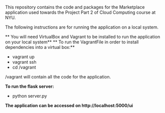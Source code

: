 This repository contains the code and packages for the Marketplace application used towards the Project Part 2 of Cloud Computing course at NYU.

The following instructions are for running the application on a local system.

** You will need VirtualBox and Vagrant to be installed to run the application on your local system**
** To run the VagrantFile in order to install dependencies into a virtual box:**
* vagrant up
* vagrant ssh
* cd /vagrant

/vagrant will contain all the code for the application.

**To run the flask server:**
* python server.py

**The application can be accessed on http://localhost:5000/ui**
